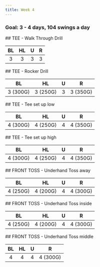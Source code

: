 ```yaml
---
title: Week 4
---
```


### Goal: 3 - 4 days, 104 swings a day

<div class="drill">
## TEE - Walk Through Drill

| BL       | HL       | U        | R        |
| :------: | :------: | :------: | :------: |
| 3        | 3        | 3        | 3        |
</div>

<div class="drill">
## TEE - Rocker Drill

| BL       | HL       | U        | R        |
| :------: | :------: | :------: | :------: |
| 3 (300G) | 3 (250G) | 3        | 3 (350G) |
</div>

<div class="drill">
## TEE - Tee set up low

| BL       | HL       | U        | R        |
| :------: | :------: | :------: | :------: |
| 4 (300G) | 4 (250G) | 4        | 4 (350G) |
</div>

<div class="drill">
## TEE - Tee set up high

| BL       | HL       | U        | R        |
| :------: | :------: | :------: | :------: |
| 4 (300G) | 4 (250G) | 4        | 4 (350G) |
</div>

<div class="drill">
## FRONT TOSS - Underhand Toss away

| BL       | HL       | U        | R        |
| :------: | :------: | :------: | :------: |
| 4 (250G) | 4 (200G) | 4        | 4 (300G) |
</div>

<div class="drill">
## FRONT TOSS - Underhand Toss inside

| BL       | HL       | U        | R        |
| :------: | :------: | :------: | :------: |
| 4 (250G) | 4 (200G) | 4        | 4 (300G) |
</div>

<div class="drill">
## FRONT TOSS - Underhand Toss middle

| BL       | HL       | U        | R        |
| :------: | :------: | :------: | :------: |
| 4        | 4        | 4        | 4 (300G) |
</div>
